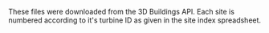 These files were downloaded from the 3D Buildings API. Each site is numbered according to it's turbine ID as given in the site index spreadsheet.
